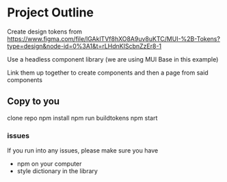 # Project Outline

Create design tokens from https://www.figma.com/file/lGAklTVf8hXO8A9uv8uKTC/MUI-%2B-Tokens?type=design&node-id=0%3A1&t=rLHdnKIScbnZzEr8-1

Use a headless component library (we are using MUI Base in this example) 

Link them up together to create components and then a page from said components

## Copy to you

clone repo
npm install
npm run buildtokens
npm start

### issues

If you run into any issues, please make sure you have

- npm on your computer
- style dictionary in the library